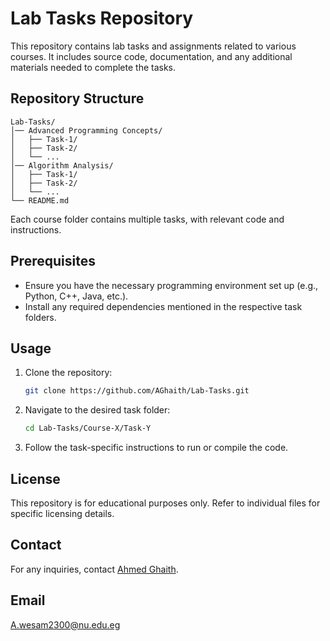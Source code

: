 # Lab Tasks Repository

This repository contains lab tasks and assignments related to various courses. It includes source code, documentation, and any additional materials needed to complete the tasks.

## Repository Structure

```
Lab-Tasks/
│── Advanced Programming Concepts/
│   ├── Task-1/
│   ├── Task-2/
│   └── ...
│── Algorithm Analysis/
│   ├── Task-1/
│   ├── Task-2/
│   └── ...
└── README.md
```

Each course folder contains multiple tasks, with relevant code and instructions.

## Prerequisites

- Ensure you have the necessary programming environment set up (e.g., Python, C++, Java, etc.).
- Install any required dependencies mentioned in the respective task folders.

## Usage

1. Clone the repository:
   ```sh
   git clone https://github.com/AGhaith/Lab-Tasks.git
   ```
2. Navigate to the desired task folder:
   ```sh
   cd Lab-Tasks/Course-X/Task-Y
   ```
3. Follow the task-specific instructions to run or compile the code.

## License

This repository is for educational purposes only. Refer to individual files for specific licensing details.

## Contact

For any inquiries, contact [Ahmed Ghaith](https://github.com/AGhaith).

## Email

A.wesam2300@nu.edu.eg
